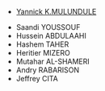 <!-- Team navbar/members.md -->
  * [Yannick K.MULUNDULE](navbar/memberslink/Yannick.md) 
  - Saandi YOUSSOUF
  - Hussein ABDULAAHI
  - Hashem TAHER
  - Heritier MIZERO
  - Mutahar AL-SHAMERI
  - Andry RABARISON
  - Jeffrey CITA
